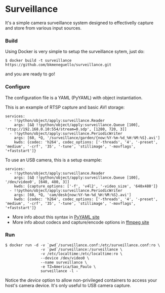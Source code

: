Surveillance
============

It's a simple camera surveillance system designed to effectivelly capture and store from various input sources.

### Build

Using Docker is very simple to setup the surveillance sytem, just do:
```
$ docker build -t surveillance https://github.com/bkmeneguello/surveillance.git
```
and you are ready to go!

### Configure

The configuration file is a YAML (PyYAML) with object instantiation.

This is an example of RTSP capture and basic AVI storage:
```
services:
  - !!python/object/apply:surveillance.Reader
    args: [&Q !!python/object/apply:surveillance.Queue [100], 'rtsp://192.168.0.10:554/stream=0.sdp', [1280, 720, 3]]
  - !!python/object/apply:surveillance.PeriodicWriter
    args: [60, *Q, '/surveillance/garden/{now:%Y-%m-%d_%H:%M:%S}.avi']
    kwds: {codec: 'h264', codec_options: ['-threads', '4', '-preset', 'medium', '-crf', '35', '-tune', 'stillimage', '-movflags', '+faststart']}
```

To use an USB camera, this is a setup example:
```
services:
  - !!python/object/apply:surveillance.Reader
    args: [&Q !!python/object/apply:surveillance.Queue [100], '/dev/video0', [640, 480, 3]]
    kwds: {capture_options: ['-f', 'v4l2', '-video_size', '640x480']}
  - !!python/object/apply:surveillance.PeriodicWriter
    args: [60, *Q, 'cam/desk{now:%Y-%m-%d_%H:%M:%S}.avi']
    kwds: {codec: 'h264', codec_options: ['-threads', '4', '-preset', 'medium', '-crf', '35', '-tune', 'stillimage', '-movflags', '+faststart']}
```

- More info about this syntax in [PyYAML site](http://pyyaml.org/wiki/PyYAMLDocumentation#YAMLsyntax)
- More info about codecs and capture/encode options in [ffmpeg site](https://www.ffmpeg.org/ffmpeg.html)

### Run

```
$ docker run -d -v `pwd`/surveillance.conf:/etc/surveillance.conf:ro \
                -v `pwd`/surveillance:/surveillance \
                -v /etc/localtime:/etc/localtime:ro \
                --device /dev/video0 \
                --name surveillance \
                -e TZ=America/Sao_Paulo \
                surveillance -l -
```
Notice the _device_ option to allow non-privileged containers to access your host's camera device. It's only useful to USB camera capture.  